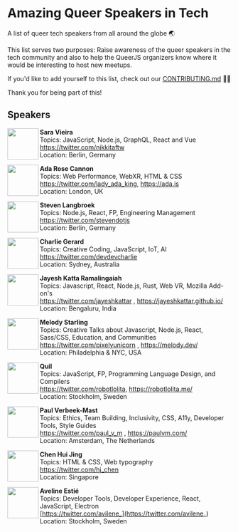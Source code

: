 # Amazing Queer Speakers in Tech 

A list of queer tech speakers from all around the globe :earth_asia:

This list serves two purposes: Raise awareness of the queer speakers in the tech community and also to help the QueerJS organizers know where it would be interesting to host new meetups.

If you'd like to add yourself to this list, check out our [CONTRIBUTING.md](CONTRIBUTING.md) :man_cartwheeling:

Thank you for being part of this!

## Speakers

<img src="https://twitter.com/nikkitaFTW/profile_image?size=original" height="70px" width="70px" align="left" alt="" />

**Sara Vieira**\
Topics: JavaScript, Node.js, GraphQL, React and Vue\
https://twitter.com/nikkitaftw \
Location: Berlin, Germany

<img src="https://twitter.com/lady_ada_king/profile_image?size=original" height="70px" width="70px" align="left" alt="" />

**Ada Rose Cannon**\
Topics: Web Performance, WebXR, HTML & CSS\
https://twitter.com/lady_ada_king, https://ada.is \
Location: London, UK

<img src="https://pbs.twimg.com/profile_images/857671079636217857/ICFEvex-_400x400.jpg" height="70px" width="70px" align="left" alt="" />

**Steven Langbroek**\
Topics: Node.js, React, FP, Engineering Management\
https://twitter.com/stevendotjs \
Location: Berlin, Germany

<img src="https://pbs.twimg.com/profile_images/440808125721870336/34QLtMdA_400x400.jpeg" height="70px" width="70px" align="left" alt="" />

**Charlie Gerard** \
Topics: Creative Coding, JavaScript, IoT, AI \
https://twitter.com/devdevcharlie \
Location: Sydney, Australia

<img src="https://jayeshkattar.github.io/images/photo.png" height="70px" width="70px" align="left" alt="" />

**Jayesh Katta Ramalingaiah** \
Topics: Javascript, React, Node.js, Rust, Web VR, Mozilla Add-on's \
https://twitter.com/jayeshkattar , https://jayeshkattar.github.io/ \
Location: Bengaluru, India

<img src="https://cdn.glitch.com/2d246102-8341-4166-a220-b39d607c9218%2Fsquiddo2.png?v=1562948168400" height="70px" width="70px" align="left" alt="" />

**Melody Starling** \
Topics: Creative Talks about Javascript, Node.js, React, Sass/CSS, Education, and Communities \
https://twitter.com/pixelyunicorn , https://melody.dev/ \
Location: Philadelphia & NYC, USA


<img src="https://pbs.twimg.com/profile_images/1136377275551629312/Z-9Lx8-x_400x400.png" height="70px" width="70px" align="left" alt="" />

**Quil**\
Topics: JavaScript, FP, Programming Language Design, and Compilers \
https://twitter.com/robotlolita, https://robotlolita.me/ \
Location: Stockholm, Sweden


<img src="https://twitter.com/paul_v_m/profile_image?size=original" height="70px" width="70px" align="left" alt="" />

**Paul Verbeek-Mast** \
Topics: Ethics, Team Building, Inclusivity, CSS, A11y, Developer Tools, Style Guides \
https://twitter.com/paul_v_m , https://paulvm.com/ \
Location: Amsterdam, The Netherlands


<img src="https://pbs.twimg.com/profile_images/1138414735500595200/MfOU2-0K_400x400.png" height="70px" width="70px" align="left" alt="" />

**Chen Hui Jing** \
Topics: HTML & CSS, Web typography \
https://twitter.com/hj_chen \
Location: Singapore

<img src="https://twitter.com/avilene_/profile_image?size=original" height="70px" width="70px" align="left" alt="" />

**Aveline Estié** \
Topics: Developer Tools, Developer Experience, React, JavaScript, Electron \
[https://twitter.com/avilene_](https://twitter.com/avilene_) \
Location: Stockholm, Sweden
